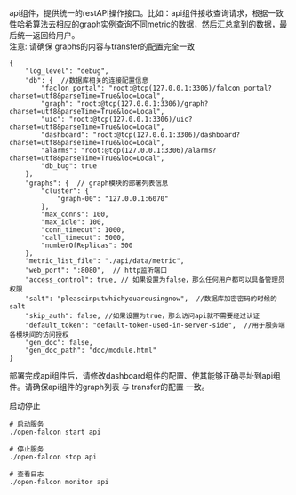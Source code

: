 
api组件，提供统一的restAPI操作接口。比如：api组件接收查询请求，根据一致性哈希算法去相应的graph实例查询不同metric的数据，然后汇总拿到的数据，最后统一返回给用户。  
注意: 请确保 graphs的内容与transfer的配置完全一致  
```
{
    "log_level": "debug",
    "db": {  //数据库相关的连接配置信息
        "faclon_portal": "root:@tcp(127.0.0.1:3306)/falcon_portal?charset=utf8&parseTime=True&loc=Local",
        "graph": "root:@tcp(127.0.0.1:3306)/graph?charset=utf8&parseTime=True&loc=Local",
        "uic": "root:@tcp(127.0.0.1:3306)/uic?charset=utf8&parseTime=True&loc=Local",
        "dashboard": "root:@tcp(127.0.0.1:3306)/dashboard?charset=utf8&parseTime=True&loc=Local",
        "alarms": "root:@tcp(127.0.0.1:3306)/alarms?charset=utf8&parseTime=True&loc=Local",
        "db_bug": true
    },
    "graphs": {  // graph模块的部署列表信息
        "cluster": {
            "graph-00": "127.0.0.1:6070"
        },
        "max_conns": 100,
        "max_idle": 100,
        "conn_timeout": 1000,
        "call_timeout": 5000,
        "numberOfReplicas": 500
    },
    "metric_list_file": "./api/data/metric",
    "web_port": ":8080",  // http监听端口
    "access_control": true, // 如果设置为false，那么任何用户都可以具备管理员权限
    "salt": "pleaseinputwhichyouareusingnow",  //数据库加密密码的时候的salt
    "skip_auth": false, //如果设置为true，那么访问api就不需要经过认证
    "default_token": "default-token-used-in-server-side",  //用于服务端各模块间的访问授权
    "gen_doc": false,
    "gen_doc_path": "doc/module.html"
}
```  
部署完成api组件后，请修改dashboard组件的配置、使其能够正确寻址到api组件。请确保api组件的graph列表 与 transfer的配置 一致。  


启动停止  
```
# 启动服务
./open-falcon start api

# 停止服务
./open-falcon stop api

# 查看日志
./open-falcon monitor api
```  
